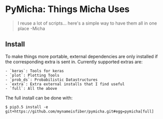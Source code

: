 # PyMicha: Things Micha Uses

> I reuse a lot of scripts... here's a simple way to have them all in one place
> -Micha

## Install

To make things more portable, external dependencies are only installed if the
corresponding extra is sent in. Currently supported extras are:

    - `keras`: Tools for keras
    - `plot`: Plotting Tools
    - `prob_ds`: Probabilistic Datastructures
    - `extra`: Extra external installs that I find useful
    - `full`: All the above

The full install can be done with:

```
$ pip3.5 install -e git+https://github.com/mynameisfiber/pymicha.git#egg=pymicha[full]
```
